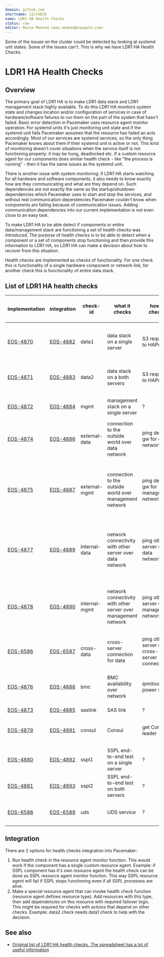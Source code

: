 ```yaml
---
domain: github.com
shortname: 12/CHECK
name: LDR1 HA Health Checks
status: raw
editor: Maxim Medved <max.medved@seagate.com>
---
```


Some of the issues on the cluster could be detected by looking at systemd unit
states. Some of the issues can't. This is why we have LDR1 HA Health Checks.

# LDR1 HA Health Checks

## Overview

The primary goal of LDR1 HA is to make LDR1 data stack and LDR1 management stack
highly available. To do this LDR1 HA monitors system state and changes location
and/or configuration of services in case of hardware/software failures to run
them on the part of the system that hasn't failed. Basic error detection in
Pacemaker uses resource agent monitor operation. For systemd units it's just
monitoring unit state and if the systemd unit fails Pacemaker assumes that the
resource has failed an acts accordingly. Most of our services are systemd
services, so the only thing Pacemaker knows about them if their systemd unit is
active or not. This kind of monitoring doesn't cover situations when the
service itself is not functioning properly: it may be hung, deadlocked etc. If
a custom resource agent for our components does similar health check - like
"the process is running" - then it has the same issues as the systemd unit.

There is another issue with system monitoring: if LDR1 HA starts watching for
all hardware and software components, it also needs to know exactly how are
they communicating and what are they depend on. Such dependencies are not
exactly the same as the startup/shutdown dependencies which Pacemaker uses to
start and stop the services, and without real communication dependencies
Pacemaker couldn't know when components are failing because of communication
issues. Adding communication dependencies into our current implementation is
not even close to an easy task.

To make LDR1 HA to be able detect if components or entire data/management stack
are functioning a set of health checks was introduced. The purpose of health
checks is to be able to detect when a component or a set of components stop
functioning and then provide this information to LDR1 HA, so LDR1 HA can make a
decision about how to recover from this situation.

Health checks are implemented as checks of functionality. For one check this is
functionality of a single hardware component or network link, for another check
this is functionality of entire data stack.

## List of LDR1 HA health checks

| implementation | integration | check-id | what it checks | how it checks | action if the check fails | components involved |
| -------------- | ----------- | -------- | -------------- | --------------| ------------------------- | ----------------------------------- |
| [EOS-4870](https://jts.seagate.com/browse/EOS-4870) | [EOS-4882](https://jts.seagate.com/browse/EOS-4882) | data1 | data stack on a single server | S3 request to HAProxy  | failover to the server where the test passes | Motr, S3 server |
| [EOS-4871](https://jts.seagate.com/browse/EOS-4871) | [EOS-4883](https://jts.seagate.com/browse/EOS-4883) | data2 | data stack on a both servers | S3 request to HAProxy  | run data1 on each server | Motr, S3 server |
| [EOS-4872](https://jts.seagate.com/browse/EOS-4872) | [EOS-4884](https://jts.seagate.com/browse/EOS-4884) | mgmt | management stack on a single server | ? | failover to another server | CSM |
| [EOS-4874](https://jts.seagate.com/browse/EOS-4874) | [EOS-4886](https://jts.seagate.com/browse/EOS-4886) | external-data | connection to the outside world over data network | ping default gw for data network | ? | - |
| [EOS-4875](https://jts.seagate.com/browse/EOS-4875) | [EOS-4887](https://jts.seagate.com/browse/EOS-4887) | external-mgmt | connection to the outside world over management network | ping default gw for management network | failover to another server if this ins the server where CSM is running | - |
| [EOS-4877](https://jts.seagate.com/browse/EOS-4877) | [EOS-4889](https://jts.seagate.com/browse/EOS-4889) | internal-data | network connectivity with other server over data network | ping other server over data network | run test on one server, failover to another server if it fails | - |
| [EOS-4878](https://jts.seagate.com/browse/EOS-4878) | [EOS-4890](https://jts.seagate.com/browse/EOS-4890) | internal-mgmt | network connectivity with other server over management network | ping other server over management network | run test on one server, failover to another server if it fails | - |
| [EOS-6586](https://jts.seagate.com/browse/EOS-6586) | [EOS-6587](https://jts.seagate.com/browse/EOS-6587) | cross-data | cross-server connection for data | ping other server over cross-server connection | choose one server, do failover | - |
| [EOS-4876](https://jts.seagate.com/browse/EOS-4876) | [EOS-4888](https://jts.seagate.com/browse/EOS-4888) | bmc | BMC availability over network | ipmitool power status | failover to the server where BMC works | - |
| [EOS-4873](https://jts.seagate.com/browse/EOS-4873) | [EOS-4885](https://jts.seagate.com/browse/EOS-4885) | saslink | SAS link | ? | ? | - |
| [EOS-4879](https://jts.seagate.com/browse/EOS-4879) | [EOS-4891](https://jts.seagate.com/browse/EOS-4891) | consul | Consul | get Consul leader | choose one server, do failover | Hare |
| [EOS-4880](https://jts.seagate.com/browse/EOS-4880) | [EOS-4892](https://jts.seagate.com/browse/EOS-4892) | sspl1 | SSPL end-to-end test on a single server	| ? | failover to another server | SSPL |
| [EOS-4881](https://jts.seagate.com/browse/EOS-4881) | [EOS-4893](https://jts.seagate.com/browse/EOS-4893) | sspl2 | SSPL end-to-end test on both servers | ? | ? | SSPL |
| [EOS-6588](https://jts.seagate.com/browse/EOS-6588) | [EOS-6589](https://jts.seagate.com/browse/EOS-6589) | uds | UDS service | ? | failover to another server | UDS |

## Integration

There are 2 options for health checks integration into Pacemaker:

1. Run health check in the resource agent monitor function. This would work if
   the component has a single custom resource agent. Example: if SSPL component
   has it's own resource agent the health check can be done as SSPL resource
   agent monitor function. This way SSPL resource agent will fail if SSPL stops
   functioning even if all SSPL processes are alive.
2. Make a special resource agent that can invoke health check function
   (resource agent defines resource type). Add resources with this type, then
   add dependencies on this resource with required failover logic. This might
   be required for checks with actions that depend on other checks. Example:
   data2 check needs data1 check to help with the decision.

## See also

* [Original list of LDR1 HA health checks. The spreadsheet has a lot of useful information](https://docs.google.com/spreadsheets/d/1xASlPnlFx1OmhKttbgOweHbmfbXMI6n3Pmp2TSO8ou8/edit#gid=1305517710)
